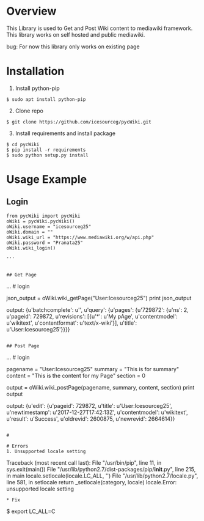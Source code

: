 # Overview
This Library is used to Get and Post Wiki content to mediawiki framework. 
This library works on self hosted and public mediawiki.

bug: For now this library only works on existing page

# Installation
1. Install python-pip
```
$ sudo apt install python-pip
```
2. Clone repo
```
$ git clone https://github.com/icesourceg/pycWiki.git
```

3. Install requirements and install package
```
$ cd pycWiki
$ pip install -r requirements
$ sudo python setup.py install
```

# Usage Example
## Login
```
from pycWiki import pycWiki
oWiki = pycWiki.pycWiki()
oWiki.username = "icesourceg25"
oWiki.domain = ""
oWiki.wiki_url = "https://www.mediawiki.org/w/api.php"
oWiki.password = "Pranata25"
oWiki.wiki_login()

'''


## Get Page
```
... # login

json_output = oWiki.wiki_getPage("User:Icesourceg25")
print json_output

output:
{u'batchcomplete': u'', u'query': {u'pages': {u'729872': {u'ns': 2, u'pageid': 729872, u'revisions': [{u'*': u'My pAge', u'contentmodel': u'wikitext', u'contentformat': u'text/x-wiki'}], u'title': u'User:Icesourceg25'}}}}

```

## Post Page
```
... # login

pagename = "User:Icesourceg25"
summary = "This is for summary"
content = "This is the content for my Page"
section = 0

output = oWiki.wiki_postPage(pagename, summary, content, section)
print output

output:
{u'edit': {u'pageid': 729872, u'title': u'User:Icesourceg25', u'newtimestamp': u'2017-12-27T17:42:13Z', u'contentmodel': u'wikitext', u'result': u'Success', u'oldrevid': 2600875, u'newrevid': 2664614}}


```

# 

# Errors
1. Unsupported locale setting
```
Traceback (most recent call last):
  File "/usr/bin/pip", line 11, in <module>
    sys.exit(main())
  File "/usr/lib/python2.7/dist-packages/pip/__init__.py", line 215, in main
    locale.setlocale(locale.LC_ALL, '')
  File "/usr/lib/python2.7/locale.py", line 581, in setlocale
    return _setlocale(category, locale)
locale.Error: unsupported locale setting

```
* Fix
```
$ export LC_ALL=C
```
